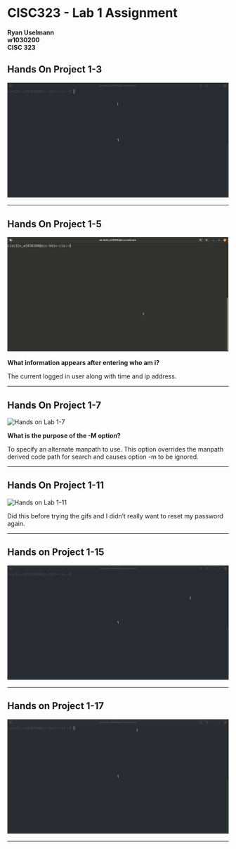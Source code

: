 # CISC323 - Lab 1 Assignment

**Ryan Uselmann**<br>
**w1030200**<br>
**CISC 323**

## Hands On Project 1-3
![Hands on Lab 1-3](lab-media/Project-1-3.gif)

------

## Hands On Project 1-5
![Hands on Lab 1-5](lab-media/Project-1-5.gif)

**What information appears after entering who am i?**

The current logged in user along with time and ip address.

------

## Hands On Project 1-7
![Hands on Lab 1-7](lab-media/Project-1-7.gif)

**What is the purpose of the -M option?**

To specify an alternate manpath to use. This option overrides the manpath derived code path for search and causes option -m to be ignored.

------

## Hands On Project 1-11
![Hands on Lab 1-11](lab-media/Project-1-11.gif)

Did this before trying the gifs and I didn’t really want to reset my password again.

------

## Hands on Project 1-15
![Hands on Lab 1-15](lab-media/Project-1-15.gif)

------

## Hands on Project 1-17
![Hands on Lab 1-17](lab-media/Project-1-17.gif)

------
